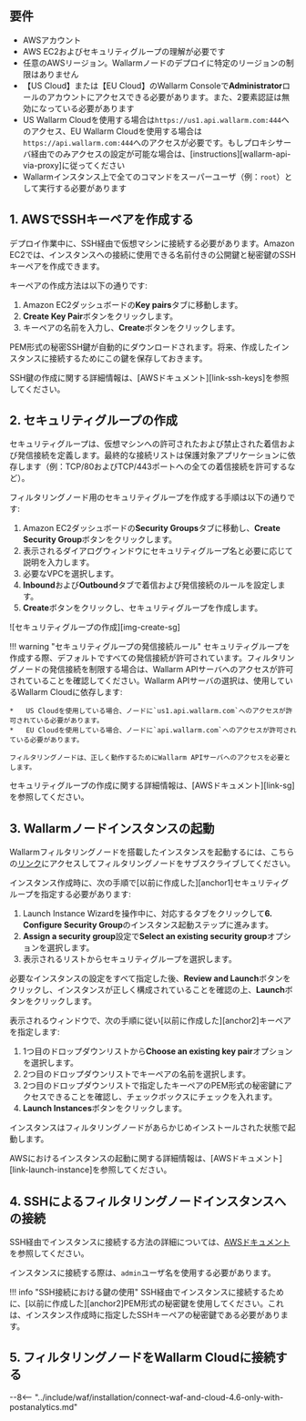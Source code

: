 ## 要件

* AWSアカウント
* AWS EC2およびセキュリティグループの理解が必要です
* 任意のAWSリージョン。Wallarmノードのデプロイに特定のリージョンの制限はありません
* 【US Cloud】または【EU Cloud】のWallarm Consoleで**Administrator**ロールのアカウントにアクセスできる必要があります。また、2要素認証は無効になっている必要があります
* US Wallarm Cloudを使用する場合は`https://us1.api.wallarm.com:444`へのアクセス、EU Wallarm Cloudを使用する場合は`https://api.wallarm.com:444`へのアクセスが必要です。もしプロキシサーバ経由でのみアクセスの設定が可能な場合は、[instructions][wallarm-api-via-proxy]に従ってください
* Wallarmインスタンス上で全てのコマンドをスーパーユーザ（例：`root`）として実行する必要があります

## 1. AWSでSSHキーペアを作成する

デプロイ作業中に、SSH経由で仮想マシンに接続する必要があります。Amazon EC2では、インスタンスへの接続に使用できる名前付きの公開鍵と秘密鍵のSSHキーペアを作成できます。

キーペアの作成方法は以下の通りです:

1. Amazon EC2ダッシュボードの**Key pairs**タブに移動します。
2. **Create Key Pair**ボタンをクリックします。
3. キーペアの名前を入力し、**Create**ボタンをクリックします。

PEM形式の秘密SSH鍵が自動的にダウンロードされます。将来、作成したインスタンスに接続するためにこの鍵を保存しておきます。

SSH鍵の作成に関する詳細情報は、[AWSドキュメント][link-ssh-keys]を参照してください。

## 2. セキュリティグループの作成

セキュリティグループは、仮想マシンへの許可されたおよび禁止された着信および発信接続を定義します。最終的な接続リストは保護対象アプリケーションに依存します（例：TCP/80およびTCP/443ポートへの全ての着信接続を許可するなど）。

フィルタリングノード用のセキュリティグループを作成する手順は以下の通りです:

1. Amazon EC2ダッシュボードの**Security Groups**タブに移動し、**Create Security Group**ボタンをクリックします。
2. 表示されるダイアログウィンドウにセキュリティグループ名と必要に応じて説明を入力します。
3. 必要なVPCを選択します。
4. **Inbound**および**Outbound**タブで着信および発信接続のルールを設定します。
5. **Create**ボタンをクリックし、セキュリティグループを作成します。

![セキュリティグループの作成][img-create-sg]

!!! warning "セキュリティグループの発信接続ルール"
    セキュリティグループを作成する際、デフォルトですべての発信接続が許可されています。フィルタリングノードの発信接続を制限する場合は、Wallarm APIサーバへのアクセスが許可されていることを確認してください。Wallarm APIサーバの選択は、使用しているWallarm Cloudに依存します:

    *   US Cloudを使用している場合、ノードに`us1.api.wallarm.com`へのアクセスが許可されている必要があります。
    *   EU Cloudを使用している場合、ノードに`api.wallarm.com`へのアクセスが許可されている必要があります。
    
    フィルタリングノードは、正しく動作するためにWallarm APIサーバへのアクセスを必要とします。

セキュリティグループの作成に関する詳細情報は、[AWSドキュメント][link-sg]を参照してください。

## 3. Wallarmノードインスタンスの起動

Wallarmフィルタリングノードを搭載したインスタンスを起動するには、こちらの[リンク](https://aws.amazon.com/marketplace/pp/B073VRFXSD)にアクセスしてフィルタリングノードをサブスクライブしてください。

インスタンス作成時に、次の手順で[以前に作成した][anchor1]セキュリティグループを指定する必要があります:

1. Launch Instance Wizardを操作中に、対応するタブをクリックして**6. Configure Security Group**のインスタンス起動ステップに進みます。
2. **Assign a security group**設定で**Select an existing security group**オプションを選択します。
3. 表示されるリストからセキュリティグループを選択します。

必要なインスタンスの設定をすべて指定した後、**Review and Launch**ボタンをクリックし、インスタンスが正しく構成されていることを確認の上、**Launch**ボタンをクリックします。

表示されるウィンドウで、次の手順に従い[以前に作成した][anchor2]キーペアを指定します:

1. 1つ目のドロップダウンリストから**Choose an existing key pair**オプションを選択します。
2. 2つ目のドロップダウンリストでキーペアの名前を選択します。
3. 2つ目のドロップダウンリストで指定したキーペアのPEM形式の秘密鍵にアクセスできることを確認し、チェックボックスにチェックを入れます。
4. **Launch Instances**ボタンをクリックします。

インスタンスはフィルタリングノードがあらかじめインストールされた状態で起動します。

AWSにおけるインスタンスの起動に関する詳細情報は、[AWSドキュメント][link-launch-instance]を参照してください。

## 4. SSHによるフィルタリングノードインスタンスへの接続

SSH経由でインスタンスに接続する方法の詳細については、[AWSドキュメント](https://docs.aws.amazon.com/AWSEC2/latest/UserGuide/AccessingInstances.html)を参照してください。

インスタンスに接続する際は、`admin`ユーザ名を使用する必要があります。

!!! info "SSH接続における鍵の使用"
    SSH経由でインスタンスに接続するために、[以前に作成した][anchor2]PEM形式の秘密鍵を使用してください。これは、インスタンス作成時に指定したSSHキーペアの秘密鍵である必要があります。

## 5. フィルタリングノードをWallarm Cloudに接続する

--8<-- "../include/waf/installation/connect-waf-and-cloud-4.6-only-with-postanalytics.md"